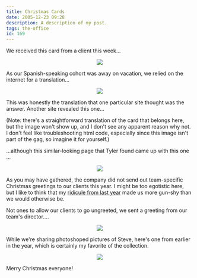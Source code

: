 ```yaml
---
title: Christmas Cards
date: 2005-12-23 09:28
description: A description of my post.
tags: the-office
id: 169
---
```

<div><p>We received this card from a client this week...</p></div>

<div><center><img src="/img/xmascard.jpg"/></center></div>


<div><p>As our Spanish-speaking cohort was away on vacation, we relied on the internet for a translation...</p></div>

<div><center><img src="/img/translation.jpg"/></center></div>

<div><p>This was honestly the translation that one particular site thought was the answer.  Another site revealed this one...

(Note:  there's a straightforward translation of the card that belongs here, but the image won't show up, and I don't see any apparent reason why not.  I don't feel like troubleshooting html code, especially since this image isn't part of the gag, so imagine it for yourself.)</p></div>

<div><p>...although this similar-looking page that Tyler found came up with this one ...</p></div>

<div><center><img src="/img/translation3.jpg"/></center></div>

<div><p>As you may have gathered, the company did not send out team-specific Christmas greetings to our clients this year.  I might be too egotistic here, but I like to think that my <a href="http://www.theskinnyonbenny.com/blog/archives/00000082.php">ridicule from last year</a> made us more gun-shy than we would otherwise be.

Not ones to allow our clients to go ungreeted, we sent a greeting from our team's director....</p></div>

<div><center><img src="/img/helmke2.jpg"/></center></div>

<div><p>While we're sharing photoshoped pictures of Steve, here's one from earlier in the year, which is certainly my favorite of the collection.</p></div>

<div><center><img src="/img/Stevo.jpg"/></center></div>

Merry Christmas everyone!


